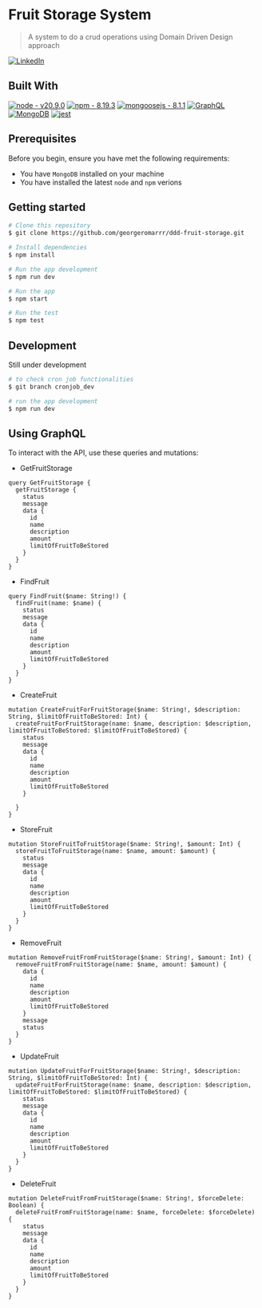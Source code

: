 # Fruit Storage System
> A system to do a crud operations using Domain Driven Design approach
> 
[![LinkedIn](https://img.shields.io/static/v1?label=&message=LinkedIn&color=%230A66C2&logo=linkedin&logoColor=white)](https://www.linkedin.com/in/romar-george-doinog)

## Built With

[![node - v20.9.0](https://img.shields.io/static/v1?label=node&message=v20.9.0&color=2ea44f&logo=nodedotjs)](https://nodejs.org/en/blog/release/v20.9.0)
[![npm - 8.19.3](https://img.shields.io/badge/npm-8.19.3-CB3837?logo=npm&logoColor=%23CB3837)](https://nodejs.org/en/blog/release/v20.9.0)
[![mongoosejs - 8.1.1](https://img.shields.io/static/v1?label=mongoosejs&message=8.1.1&color=%23880000&logo=mongoose&logoColor=%23880000)](https://mongoosejs.com/)
[![GraphQL](https://img.shields.io/static/v1?label=&message=GraphQL&color=%23E10098&logo=graphql&logoColor=white)](https://mongoosejs.com/)
[![MongoDB](https://img.shields.io/static/v1?label=&message=MongoDB&color=%2347A248&logo=mongodb&logoColor=white)](https://www.mongodb.com/)
[![jest](https://jestjs.io/img/jest-badge.svg)](https://github.com/jestjs/jest)

## Prerequisites

Before you begin, ensure you have met the following requirements:

* You have `MongoDB` installed on your machine
* You have installed the latest `node` and `npm` verions

## Getting started

```sh
# Clone this repository
$ git clone https://github.com/georgeromarrr/ddd-fruit-storage.git

# Install dependencies
$ npm install

# Run the app development
$ npm run dev

# Run the app
$ npm start

# Run the test
$ npm test
```

## Development

Still under development

```sh
# to check cron job functionalities
$ git branch cronjob_dev

# run the app development
$ npm run dev
```

## Using GraphQL

To interact with the API, use these queries and mutations:

* GetFruitStorage

```
query GetFruitStorage {
  getFruitStorage {
    status
    message
    data {
      id
      name
      description
      amount
      limitOfFruitToBeStored
    }
  }
}
```

* FindFruit

```
query FindFruit($name: String!) {
  findFruit(name: $name) {
    status
    message
    data {
      id
      name
      description
      amount
      limitOfFruitToBeStored
    }
  }
}
```

* CreateFruit

```
mutation CreateFruitForFruitStorage($name: String!, $description: String, $limitOfFruitToBeStored: Int) {
  createFruitForFruitStorage(name: $name, description: $description, limitOfFruitToBeStored: $limitOfFruitToBeStored) {
    status
    message
    data {
      id
      name
      description
      amount
      limitOfFruitToBeStored
    }
 
  }
}
```
* StoreFruit

```
mutation StoreFruitToFruitStorage($name: String!, $amount: Int) {
  storeFruitToFruitStorage(name: $name, amount: $amount) {
    status
    message
    data {
      id
      name
      description
      amount
      limitOfFruitToBeStored
    }
  }
}
```
* RemoveFruit

```
mutation RemoveFruitFromFruitStorage($name: String!, $amount: Int) {
  removeFruitFromFruitStorage(name: $name, amount: $amount) {
    data {
      id
      name
      description
      amount
      limitOfFruitToBeStored
    }
    message
    status
  }
}
```
* UpdateFruit

```
mutation UpdateFruitForFruitStorage($name: String!, $description: String, $limitOfFruitToBeStored: Int) {
  updateFruitForFruitStorage(name: $name, description: $description, limitOfFruitToBeStored: $limitOfFruitToBeStored) {
    status
    message
    data {
      id
      name
      description
      amount
      limitOfFruitToBeStored
    }
  }
}
```
* DeleteFruit

```
mutation DeleteFruitFromFruitStorage($name: String!, $forceDelete: Boolean) {
  deleteFruitFromFruitStorage(name: $name, forceDelete: $forceDelete) {
    status
    message
    data {
      id
      name
      description
      amount
      limitOfFruitToBeStored
    }
  }
}
```


<!-- Markdown link & img dfn's -->
[npm-image]: https://img.shields.io/npm/v/datadog-metrics.svg?style=flat-square
[npm-url]: https://npmjs.org/package/datadog-metrics
[jest-image]: https://jestjs.io/img/jest-badge.svg
[jest-url]: https://github.com/jestjs/jest
[linkedin-image]: https://img.shields.io/badge/LinkedIn-0077B5?style=for-the-badge&logo=linkedin&logoColor=white
[npm-downloads]: https://img.shields.io/npm/dm/datadog-metrics.svg?style=flat-square
[travis-image]: https://img.shields.io/travis/dbader/node-datadog-metrics/master.svg?style=flat-square
[travis-url]: https://travis-ci.org/dbader/node-datadog-metrics
[wiki]: https://github.com/yourname/yourproject/wiki
